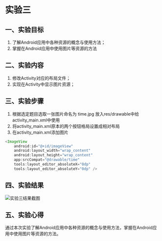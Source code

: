 # 实验三
## 一、实验目标
1. 了解Android应用中各种资源的概念与使用方法；
2. 掌握在Android应用中使用图片等资源的方法

## 二、实验内容
1. 修改Activity对应的布局文件；
2. 实现在Activity中显示图片资源；

## 三、实验步骤
1. 根据选定题目选取一张图片命名为 time.jpg 放入res/drawable中给activity_main.xml中使用
2. 将activity_main.xml原本的两个按钮格局设置成相对布局
3. 在activity_main.xml添加图片
```java
<ImageView
    android:id="@+id/imageView"
    android:layout_width="wrap_content"
    android:layout_height="wrap_content"
    app:srcCompat="@drawable/time"
    tools:layout_editor_absoluteX="0dp"
    tools:layout_editor_absoluteY="0dp" />
```

## 四、实验结果
![实验三结果截图](https://raw.githubusercontent.com/bakamaid777/android-labs-2020/master/students/net1814080903305/lab3.png)

## 五、实验心得
通过本次实验了解Android应用中各种资源的概念与使用方法，掌握在Android应用中使用图片等资源的方法。

